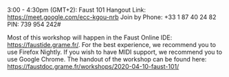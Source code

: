 3:00 - 4:30pm (GMT+2): Faust 101
Hangout Link: https://meet.google.com/ecc-kgou-nrb
Join by Phone: +33 1 87 40 24 82‬ PIN: ‪739 954 242‬#

Most of this workshop will happen in the Faust Online IDE: https://faustide.grame.fr/. For the best experience, we recommend you to use Firefox Nightly. If you wish to have MIDI support, we recommend you to use Google Chrome. The handout of the workshop can be found here: https://faustdoc.grame.fr/workshops/2020-04-10-faust-101/
